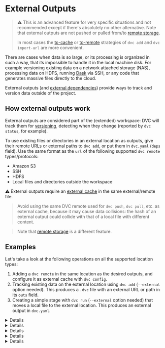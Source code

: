# External Outputs

> ⚠️ This is an advanced feature for very specific situations and not
> recommended except if there's absolutely no other alternative. Note that
> external outputs are not pushed or pulled from/to
> [remote storage](/doc/command-reference/remote).
>
> In most cases the
> [to-cache](/doc/command-reference/add#example-transfer-to-an-external-cache)
> or [to-remote](/doc/command-reference/add#example-transfer-to-remote-storage)
> strategies of `dvc add` and `dvc import-url` are more convenient.

There are cases when data is so large, or its processing is organized in such a
way, that its impossible to handle it in the local machine disk. For example
versioning existing data on a network attached storage (NAS), processing data on
HDFS, running [Dask](https://dask.org/) via SSH, or any code that generates
massive files directly to the cloud.

External outputs (and
[external dependencies](/doc/user-guide/external-dependencies)) provide ways to
track and version data outside of the <abbr>project</abbr>.

## How external outputs work

External <abbr>outputs</abbr> are considered part of the (extended)
<abbr>workspace</abbr>: DVC will track them for
[versioning](/doc/use-cases/versioning-data-and-model-files), detecting when
they change (reported by `dvc status`, for example).

To use existing files or directories in an external location as outputs, give
their remote URLs or external paths to `dvc add`, or put them in `dvc.yaml`
(`deps` field). Use the same format as the `url` of the following supported
`dvc remote` types/protocols:

- Amazon S3
- SSH
- HDFS
- Local files and directories outside the workspace

⚠️ External outputs require an
[external cache](/doc/use-cases/shared-development-server#configure-the-external-shared-cache)
in the same external/remote file.

> Avoid using the same DVC remote used for `dvc push`, `dvc pull`, etc. as
> external cache, because it may cause data collisions: the hash of an external
> output could collide with that of a local file with different content.

> Note that [remote storage](/doc/command-reference/remote) is a different
> feature.

## Examples

Let's take a look at the following operations on all the supported location
types:

1. Adding a `dvc remote` in the same location as the desired outputs, and
   configure it as external <abbr>cache</abbr> with `dvc config`.
2. Tracking existing data on the external location using `dvc add` (`--external`
   option needed). This produces a `.dvc` file with an external URL or path in
   its `outs` field.
3. Creating a simple stage with `dvc run` (`--external` option needed) that
   moves a local file to the external location. This produces an external output
   in `dvc.yaml`.

<details>

### Click for Amazon S3

```dvc
$ dvc remote add s3cache s3://mybucket/cache
$ dvc config cache.s3 s3cache

$ dvc add --external s3://mybucket/existing-data

$ dvc run -d data.txt \
          --external \
          -o s3://mybucket/data.txt \
          aws s3 cp data.txt s3://mybucket/data.txt
```

</details>

<details>

### Click for SSH

```dvc
$ dvc remote add sshcache ssh://user@example.com/cache
$ dvc config cache.ssh sshcache

$ dvc add --external ssh://user@example.com/existing-data

$ dvc run -d data.txt \
          --external \
          -o ssh://user@example.com/data.txt \
          scp data.txt user@example.com:/data.txt
```

> Please note that to use password authentication, it's necessary to set the
> `password` or `ask_password` SSH remote options first (see
> `dvc remote modify`), and use a special `remote://` URL in step 2:
> `dvc add --external remote://sshcache/existing-data`.

⚠️ DVC requires both SSH and SFTP access to work with remote SSH locations.
Please check that you are able to connect both ways with tools like `ssh` and
`sftp` (GNU/Linux).

> Note that your server's SFTP root might differ from its physical root (`/`).

</details>

<details>

### Click for HDFS

```dvc
$ dvc remote add hdfscache hdfs://user@example.com/cache
$ dvc config cache.hdfs hdfscache

$ dvc add --external hdfs://user@example.com/existing-data

$ dvc run -d data.txt \
          --external \
          -o hdfs://user@example.com/data.txt \
          hdfs fs -copyFromLocal \
                  data.txt \
                  hdfs://user@example.com/data.txt
```

Note that as long as there is a `hdfs://...` URL for your data, DVC can handle
it. So systems like Hadoop, Hive, and HBase are supported!

</details>

<details>

### Click for WebHDFS

```dvc
$ dvc remote add webhdfscache webhdfs://user@example.com/cache
$ dvc config cache.webhdfs webhdfscache

$ dvc add --external webhdfs://user@example.com/existing-data

$ dvc run -d data.txt \
          --external \
          -o webhdfs://user@example.com/data.txt \
          curl --upload-file data.txt \
              "http://user@example.com:50075/webhdfs/v1/data.txt?op=CREATE"
```

</details>

<details>

### Click for local file system paths

The default <abbr>cache</abbr> is in `.dvc/cache`, so there is no need to set a
custom cache location for local paths outside of your project.

> Except for external data on different storage devices or partitions mounted on
> the same file system (e.g. `/mnt/raid/data`). In that case please setup an
> external cache in that same drive to enable
> [file links](/doc/user-guide/large-dataset-optimization#file-link-types-for-the-dvc-cache)
> and avoid copying data.

```dvc
$ dvc add --external /home/shared/existing-data

$ dvc run -d data.txt \
          --external \
          -o /home/shared/data.txt \
          cp data.txt /home/shared/data.txt
```

</details>
